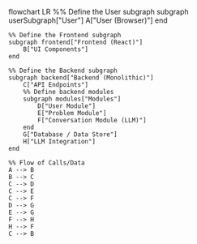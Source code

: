 flowchart LR
    %% Define the User subgraph
    subgraph userSubgraph["User"]
        A["User (Browser)"]
    end

    %% Define the Frontend subgraph
    subgraph frontend["Frontend (React)"]
        B["UI Components"]
    end

    %% Define the Backend subgraph
    subgraph backend["Backend (Monolithic)"]
        C["API Endpoints"]
        %% Define backend modules
        subgraph modules["Modules"]
            D["User Module"]
            E["Problem Module"]
            F["Conversation Module (LLM)"]
        end
        G["Database / Data Store"]
        H["LLM Integration"]
    end

    %% Flow of Calls/Data
    A --> B
    B --> C
    C --> D
    C --> E
    C --> F
    D --> G
    E --> G
    F --> H
    H --> F
    C --> B
